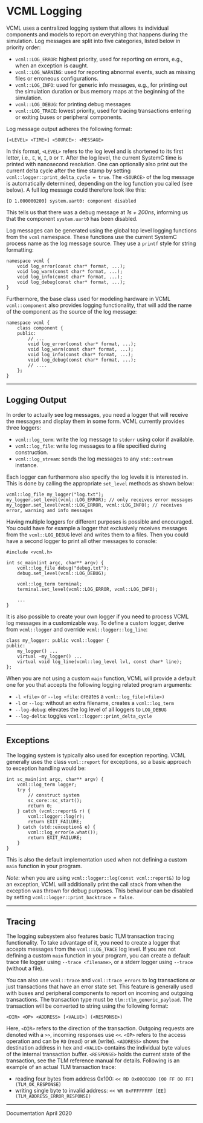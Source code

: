 # VCML Logging
VCML uses a centralized logging system that allows its individual components
and models to report on everything that happens during the simulation. Log
messages are split into five categories, listed below in priority order:

* `vcml::LOG_ERROR`: highest priority, used for reporting on errors, e.g., when
an exception is caught.
* `vcml::LOG_WARNING`: used for reporting abnormal events, such as missing files
or erroneous configurations.
* `vcml::LOG_INFO`: used for generic info messages, e.g., for printing out the
simulation duration or bus memory maps at the beginning of the simulation.
* `vcml::LOG_DEBUG`: for printing debug messages
* `vcml::LOG_TRACE`: lowest priority, used for tracing transactions entering or
exiting buses or peripheral components.

Log message output adheres the following format:

`[<LEVEL> <TIME>] <SOURCE>: <MESSAGE>`

In this format, `<LEVEL>` refers to the log level and is shortened to its first
letter, i.e., `E`, `W`, `I`, `D` or `T`. After the log level, the current
SystemC time is printed with nanosecond resolution. One can optionally also
print out the current delta cycle after the time stamp by setting
`vcml::logger::print_delta_cycle = true`. The `<SOURCE>` of the log message is
automatically determined, depending on the log function you called (see below).
A full log message could therefore look like this:

`[D 1.000000200] system.uart0: component disabled`

This tells us that there was a debug message at *1s + 200ns*, informing us that
the component `system.uart0` has been disabled.

Log messages can be generated using the global top level logging functions from
the `vcml` namespace. These functions use the current SystemC process name as
the log message source. They use a `printf` style for string formatting:

```
namespace vcml {
    void log_error(const char* format, ...);
    void log_warn(const char* format, ...);
    void log_info(const char* format, ...);
    void log_debug(const char* format, ...);
}
```

Furthermore, the base class used for modeling hardware in VCML `vcml::component`
also provides logging functionality, that will add the name of the component
as the source of the log message:

```
namespace vcml {
    class component {
    public:
        // ...
        void log_error(const char* format, ...);
        void log_warn(const char* format, ...);
        void log_info(const char* format, ...);
        void log_debug(const char* format, ...);
        // ....
    };
}
```

----
## Logging Output
In order to actually see log messages, you need a logger that will receive the
messages and display them in some form. VCML currently provides three loggers:

* `vcml::log_term`: write the log message to `stderr` using color if available.
* `vcml::log_file`: write log messages to a file specified during construction.
* `vcml::log_stream`: sends the log messages to any `std::ostream` instance.

Each logger can furthermore also specify the log levels it is interested in.
This is done by calling the appropriate `set_level` methods as shown below:

```
vcml::log_file my_logger("log.txt");
my_logger.set_level(vcml::LOG_ERROR); // only receives error messages
my_logger.set_level(vcml::LOG_ERROR, vcml::LOG_INFO); // receives error, warning and info messages
```

Having multiple loggers for different purposes is possible and encouraged. You
could have for example a logger that exclusively receives messages from the
`vcml::LOG_DEBUG` level and writes them to a files. Then you could have a second
logger to print all other messages to console:

```
#include <vcml.h>

int sc_main(int argc, char** argv) {
    vcml::log_file debug("debug.txt");
    debug.set_level(vcml::LOG_DEBUG);

    vcml::log_term terminal;
    terminal.set_level(vcml::LOG_ERROR, vcml::LOG_INFO);

    ...
}
```

It is also possible to create your own logger if you need to process VCML log
messages in a customizable way. To define a custom logger, derive from
`vcml::logger` and override `vcml::logger::log_line`:

```
class my_logger: public vcml::logger {
public:
    my_logger() ...
    virtual ~my_logger() ...
    virtual void log_line(vcml::log_level lvl, const char* line);
};
```

When you are not using a custom `main` function, VCML will provide a default
one for you that accepts the following logging related program arguments:

* `-l <file>` or `--log <file`: creates a `vcml::log_file(<file>)`
* `-l` or `--log`: without an extra filename, creates a `vcml::log_term`
* `--log-debug`: elevates the log level of all loggers to `LOG_DEBUG`
* `--log-delta`: toggles `vcml::logger::print_delta_cycle`

----
## Exceptions
The logging system is typically also used for exception reporting. VCML
generally uses the class `vcml::report` for exceptions, so a basic approach to
exception handling would be:

```
int sc_main(int argc, char** argv) {
    vcml::log_term logger;
    try {
        // construct system
        sc_core::sc_start();
        return 0;
    } catch (vcml::report& r) {
        vcml::logger::log(r);
        return EXIT_FAILURE;
    } catch (std::exception& e) {
        vcml::log_error(e.what());
        return EXIT_FAILURE;
    }
}
```

This is also the default implementation used when not defining a custom `main`
function in your program.

*Note*: when you are using `vcml::logger::log(const vcml::report&)` to log an
exception, VCML will additionally print the call stack from when the exception
was thrown for debug purposes. This behaviour can be disabled by setting
`vcml::logger::print_backtrace = false`.

----
## Tracing
The logging subsystem also features basic TLM transaction tracing functionality.
To take advantage of it, you need to create a logger that accepts messages from
the `vcml::LOG_TRACE` log level. If you are not defining a custom `main`
function in your program, you can create a default trace file logger using
`--trace <filename>`, or a stderr logger using `--trace` (without a file).

You can also use `vcml::trace` and `vcml::trace_errors` to log transactions or
just transactions that have an error state set. This feature is generally used
with buses and peripheral components to report on incoming and outgoing
transactions. The transaction type must be `tlm::tlm_generic_payload`. The
transaction will be converted to string using the following format:

`<DIR> <OP> <ADDRESS> [<VALUE>] (<RESPONSE>)`

Here, `<DIR>` refers to the direction of the transaction. Outgoing requests are
denoted with a `>>`, incoming responses use `<<`. `<OP>` refers to the access
operation and can be `RD` (read) or `WR` (write). `<ADDRESS>` shows the
destination address in hex and `<VALUE>` contains the individual byte values of
the internal transaction buffer. `<RESPONSE>` holds the current state of the
transaction, see the TLM reference manual for details. Following is an example
of an actual TLM transaction trace:

* reading four bytes from address 0x100: `<< RD 0x0000100 [00 FF 00 FF] (TLM_OK_RESPONSE)`
* writing single byte to invalid address: `<< WR 0xFFFFFFFF [EE] (TLM_ADDRESS_ERROR_RESPONSE)`

----
Documentation April 2020
